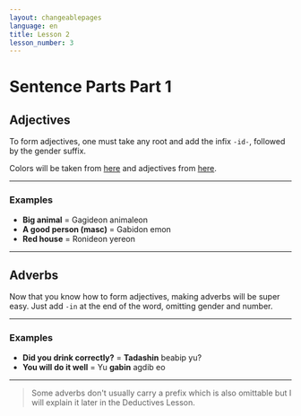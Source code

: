 ```yaml
---
layout: changeablepages
language: en
title: Lesson 2
lesson_number: 3
---
```


# Sentence Parts Part 1

## Adjectives

To form adjectives, one must take any root and add the infix `-id-`, followed by the gender suffix.

Colors will be taken from [here](../../../unit01/lessons/BS03) and adjectives from [here](../../../../docs/vocabulary/#adjectives).

---

### Examples

- **Big animal** = Gagideon animaleon
- **A good person (masc)** = Gabidon emon
- **Red house** = Ronideon yereon

---

## Adverbs

Now that you know how to form adjectives, making adverbs will be super easy. Just add `-in` at the end of the word, omitting gender and number.

---

### Examples

- **Did you drink correctly?** = **Tadashin** beabip yu?
- **You will do it well** = Yu **gabin** agdib eo

---

> Some adverbs don't usually carry a prefix which is also omittable but I will explain it later in the Deductives Lesson.
